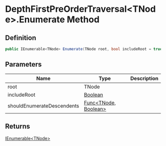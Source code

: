 # DepthFirstPreOrderTraversal&lt;TNode&gt;.Enumerate Method
## Definition

```c#
public IEnumerable<TNode> Enumerate(TNode root, bool includeRoot = true, Func<TNode, bool>? shouldEnumerateDescendents = null);
```

## Parameters

| Name | Type | Description |
| ---- | ---- | ----------- |
| root | TNode |  |
| includeRoot | [Boolean](https://learn.microsoft.com/en-gb/dotnet/api/System.Boolean) |  |
| shouldEnumerateDescendents | [Func&lt;TNode, Boolean&gt;](https://learn.microsoft.com/en-gb/dotnet/api/System.Func-2) |  |

## Returns

[IEnumerable&lt;TNode&gt;](https://learn.microsoft.com/en-gb/dotnet/api/System.Collections.Generic.IEnumerable-1)
